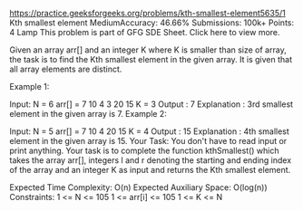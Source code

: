 https://practice.geeksforgeeks.org/problems/kth-smallest-element5635/1
Kth smallest element
MediumAccuracy: 46.66%
Submissions: 100k+
Points: 4
Lamp
This problem is part of GFG SDE Sheet. Click here to view more.  

Given an array arr[] and an integer K where K is smaller than size of array, the task is to find the Kth smallest element in the given array.
It is given that all array elements are distinct.

Example 1:

Input:
N = 6
arr[] = 7 10 4 3 20 15
K = 3
Output : 7
Explanation :
3rd smallest element in the given 
array is 7.
Example 2:

Input:
N = 5
arr[] = 7 10 4 20 15
K = 4
Output : 15
Explanation :
4th smallest element in the given 
array is 15.
Your Task:
You don't have to read input or print anything. Your task is to complete the function kthSmallest() which takes the array arr[], integers l and r denoting the starting and ending index of the array and an integer K as input and returns the Kth smallest element.
 
 
Expected Time Complexity: O(n)
Expected Auxiliary Space: O(log(n))
Constraints:
1 <= N <= 105
1 <= arr[i] <= 105
1 <= K <= N
